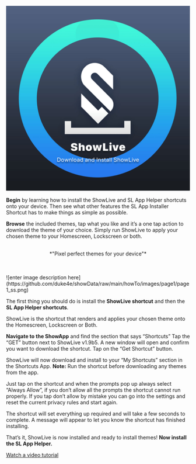 ﻿![enter image description here](https://github.com/duke4e/showData/raw/main/howTo/images/page1/page1_header.jpg)


**Begin** by learning how to install the ShowLive and SL App Helper shortcuts onto your device. Then see what other features the SL App Installer Shortcut has to make things as simple as possible.

**Browse** the included themes, tap what you like and it’s a one tap action to download the theme of your choice. Simply run ShowLive to apply your chosen theme to your Homescreen, Lockscreen or both.
<br/>
<br/>
<p align="center">
*"Pixel perfect themes for your device"*
</p>
<br/>
<br/>
![enter image description here](https://github.com/duke4e/showData/raw/main/howTo/images/page1/page1_ss.png)



The first thing you should do is install the **ShowLive shortcut** and then the **SL App Helper shortcuts**.

ShowLive is the shortcut that renders and applies your chosen theme onto the Homescreen, Lockscreen or Both.


**Navigate to the ShowApp** and find the section that says “Shortcuts” Tap the “GET” button next to ShowLive v1.9b5. A new window will open and confirm you want to download the shortcut. Tap on the “Get Shortcut” button.

ShowLive will now download and install to your “My Shortcuts” section in the Shortcuts App. **Note:** Run the shortcut before downloading any themes from the app.

Just tap on the shortcut and when the prompts pop up always select “Always Allow”, if you don’t allow all the prompts the shortcut cannot run properly. If you tap don’t allow by mistake you can go into the settings and reset the current privacy rules and start again.

The shortcut will set everything up required and will take a few seconds to complete. A message will appear to let you know the shortcut has finished installing.


That’s it, ShowLive is now installed and ready to install themes! **Now install the SL App Helper.**

[Watch a video tutorial](https://www.youtube.com/)
